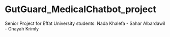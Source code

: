 # GutGuard_MedicalChatbot_project
Senior Project for Effat University students: Nada Khalefa - Sahar Albardawil - Ghayah Krimly
